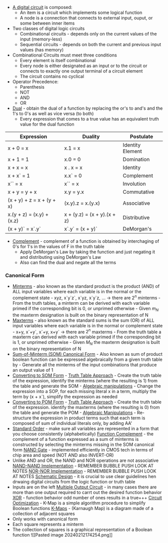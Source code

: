 - <u>A digital circuit</u> is composed:
	- An item is a circuit which implements some logical function
	- A node is a connection that connects to external input, ouput, or some between inner items
- Two classes of digital logic circuits
	- Combinational circuits - depends only on the current values of the input (memory-less)
	- Sequential circuits - depends on both the current and previous input values (has memory)
- Combinational Circuits must meet three conditions
	- Every element is itself combinational
	- Every node is either designated as an input or  to the circuit  or connects to exactly one output terminal of a circuit element
	- The circuit contains no cyclical 
- Operator Precedence:
	- Parenthesis
	- NOT
	- AND
	- OR
- <u>Dual</u> - obtain the dual of a function by replacing the or's to and's and the 1's to 0's as well as vice versa (to both)
	- Every expression that comes to a true value has an equivalent truth value for the dual function
	
| Expression | Duality | Postulate |
| ---- | ---- | ---- |
| x + 0 = x | x.1 = x | Identity Element |
| x + 1 = 1 | x.0 = 0 | Domination |
| x + x = x | x . x = x | Identity |
| x + x\` = 1 | x.x\` = 0 | Complement |
| x\`\` = x | x\`\` = x | Involution |
| x + y = y + x | x.y = y.x | Commutative |
| (x + y) + z = x + (y + x) | (x.y).z = x.(y.x) | Associative |
| x.(y + z) = (x.y) + (x.z) | x + (y.z) = (x + y).(x + z) | Distributive |
| (x + y)\` = x\`.y\` |  x\`.y\` = (x + y)\` | DeMorgan's |
- <u>Complement</u> - complement of a function is obtained by interchaging of 0's for 1's in the values of F in the truth table
	- Apply DeMorgan's Law by taking the function and just negating it and distributing using DeMorgan's Law
	- Also can find the dual and negate all the terms
### Canonical Form
- <u>Minterms</u> - also known as the standard product is the product (AND) of ALL input variables where each variable is in the normal or the complement state
		- xyz, x\`y\`z\`, x\`yz, x\`y\`z, ... -> there are $2^n$ minterms
		- From the truth tables, a minterm can be derived with each variable primed if the corresponding bit is 0, or unprimed otherwise
		- Given $m_{N}$ the maxterm designation is built on the binary representation of N
- <u>Maxterms</u> - also known as the standard sums is the sum (OR) of ALL input variables where each variable is in the normal or complement state
		- x+y, x\`+y\`, x\`+y, x+y\`  -> there are $2^n$ maxterms
		- From the truth table a maxterm can derived with each variable primed if the corresponding bit is 1, or unprimed otherwise
		- Given $M_{N}$ the maxterm designation is built on the binary representation of N
- <u>Sum-of-Minterm (SOM) Canonical Form</u> - Also known as sum of product boolean function can be expressed algebraically from a given truth table by
		- Generate all the minterms of the input combinations that produce an output value of 1
- <u>Converting to SOM Form</u>
		- <u>Truth Table Approach</u> - Create the truth table of the expression, identify the minterms (where the resulting is 1) from the table and generate the SOM
		- <u>Algebraic manipulations</u> - Change the expression into a SOP, for each missing literal x in a term, multiply the term by (x + x\`), simplify the expression as needed
- <u>Converting to POM Form</u>
		- <u>Truth Table Approach</u> - Create the truth table of the expression. identify the maxterms (where the resulting is 0) from the table and generate the POM
		- <u>Algebraic Manipulations</u> - Re-structure the expression in product terms such that each term is composed of sum of individual literals only, by adding AA\'
- <u>Standard Order</u> - make sure all variables are represented in a form that you choose consistently (alphabetically)
<u>Function Complement</u> - the complement of a function expressed as a sum of minterms is constructed by selecting the minterms missing in the SOM canonical form
<u>NAND Gate</u> - implemented efficiently in CMOS tech in terms of chip area and speed (NOT AND also INVERT-OR)
- Unlike AND and OR, the NAND and NOR operations are not associative
<u>NAND-NAND Implementation</u>  - REMEMBER BUBBLE PUSH LOOK AT NOTES
<u>NOR-NOR Implementation</u> - REMEMBER BUBBLE PUSH LOOK AT NOTES
<u>Schematic Design</u> - it is crucial to use clear guidelines hen drwaing digital circuits from the logic function or truth table
- Inputs are on the left
<u>Multiple Output Circuit</u> - in many cases there are more than one output required to carrt out the desired function behavior
<u>XOR</u> - function behavior odd number of ones results in a true+++
<u>Circuit Optimization</u> - K-Map is a simple algorithm procedure to simplify Boolean functions
<u>K-Maps</u> - (Karnaugh Map) is a diagram made of a collection of adjacent squares
- Only works with canonical form
- Each square represents a minterm
- The collection of squares is a graphical representation of a Boolean function
	![[Pasted image 20240212174254.png]]
